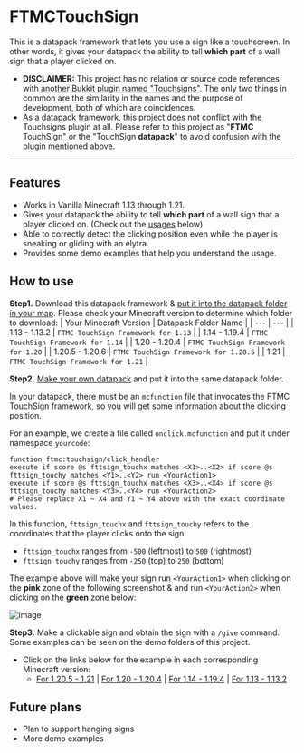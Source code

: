 # FTMCTouchSign
This is a datapack framework that lets you use a sign like a touchscreen. In other words, it gives your datapack the ability to tell **which part** of a wall sign that a player clicked on.
* **DISCLAIMER:** This project has no relation or source code references with [another Bukkit plugin named "Touchsigns"](https://github.com/WesternIcelander/Touchsigns). The only two things in common are the similarity in the names and the purpose of development, both of which are coincidences.
* As a datapack framework, this project does not conflict with the Touchsigns plugin at all. Please refer to this project as "**FTMC** TouchSign" or the "TouchSign **datapack**" to avoid confusion with the plugin mentioned above.

---

## Features
* Works in Vanilla Minecraft 1.13 through 1.21.
* Gives your datapack the ability to tell **which part** of a wall sign that a player clicked on. (Check out the [usages](#how-to-use) below)
* Able to correctly detect the clicking position even while the player is sneaking or gliding with an elytra.
* Provides some demo examples that help you understand the usage.

## How to use

**Step1.** Download this datapack framework &amp; [put it into the datapack folder in your map](https://minecraft.wiki/w/Tutorials/Installing_a_data_pack). Please check your Minecraft version to determine which folder to download:
| Your Minecraft Version | Datapack Folder Name |
| --- | --- |
| 1.13 - 1.13.2 | `FTMC TouchSign Framework for 1.13` |
| 1.14 - 1.19.4 | `FTMC TouchSign Framework for 1.14` |
| 1.20 - 1.20.4 | `FTMC TouchSign Framework for 1.20` |
| 1.20.5 - 1.20.6 | `FTMC TouchSign Framework for 1.20.5` |
| 1.21 | `FTMC TouchSign Framework for 1.21` |

**Step2.** [Make your own datapack](https://minecraft.wiki/w/Tutorials/Creating_a_data_pack) and put it into the same datapack folder.

In your datapack, there must be an `mcfunction` file that invocates the FTMC TouchSign framework, so you will get some information about the clicking position.

For an example, we create a file called `onclick.mcfunction` and put it under namespace `yourcode`:
```
function ftmc:touchsign/click_handler
execute if score @s fttsign_touchx matches <X1>..<X2> if score @s fttsign_touchy matches <Y1>..<Y2> run <YourAction1>
execute if score @s fttsign_touchx matches <X3>..<X4> if score @s fttsign_touchy matches <Y3>..<Y4> run <YourAction2>
# Please replace X1 ~ X4 and Y1 ~ Y4 above with the exact coordinate values.
```
In this function, `fttsign_touchx` and `fttsign_touchy` refers to the coordinates that the player clicks onto the sign.
* `fttsign_touchx` ranges from `-500` (leftmost) to `500` (rightmost)
* `fttsign_touchy` ranges from `-250` (top) to `250` (bottom)

The example above will make your sign run `<YourAction1>` when clicking on the **pink** zone of the following screenshot &amp; and run `<YourAction2>` when clicking on the **green** zone below:

![image](https://github.com/user-attachments/assets/fe9b6b0e-8363-4309-9770-b261c7ab77bd)

**Step3.** Make a clickable sign and obtain the sign with a `/give` command. Some examples can be seen on the demo folders of this project.
* Click on the links below for the example in each corresponding Minecraft version:
  - [For 1.20.5 - 1.21](https://github.com/flashteens/FTMCTouchSign/blob/main/FTMC%20TouchSign%20Framework%20for%201.21/data/ftmc/function/touchsign/demo/give_debug_sign.mcfunction) | [For 1.20 - 1.20.4](https://github.com/flashteens/FTMCTouchSign/blob/main/FTMC%20TouchSign%20Framework%20for%201.20/data/ftmc/functions/touchsign/demo/give_debug_sign.mcfunction) | [For 1.14 - 1.19.4](https://github.com/flashteens/FTMCTouchSign/blob/main/FTMC%20TouchSign%20Framework%20for%201.14/data/ftmc/functions/touchsign/demo/give_debug_sign.mcfunction) | [For 1.13 - 1.13.2](https://github.com/flashteens/FTMCTouchSign/blob/main/FTMC%20TouchSign%20Framework%20for%201.13/data/ftmc/functions/touchsign/demo/give_debug_sign.mcfunction)

## Future plans
* Plan to support hanging signs
* More demo examples
